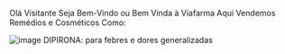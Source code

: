 Olá Visitante Seja Bem-Vindo ou Bem Vinda à Viafarma
Aqui Vendemos Remédios e Cosméticos Como:

![image](https://github.com/user-attachments/assets/8814e1a0-dd96-4863-8496-25bc4ea35efd)
DIPIRONA: para febres e dores generalizadas

